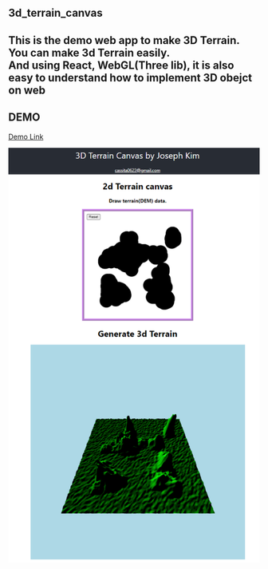## 3d_terrain_canvas
## This is the demo web app to make 3D Terrain.<br>You can make 3d Terrain easily.<br>And using React, WebGL(Three lib), it is also easy to understand how to implement 3D obejct on web

## DEMO
[Demo Link](https://d3udfi5rdhe7jp.cloudfront.net)

![Demo Image](./public/demoImg.png "3D Terrain Demo Image")
